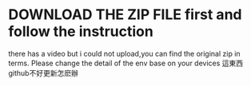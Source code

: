 # DOWNLOAD THE ZIP FILE first and follow the instruction
there has a video but i could not upload,you can find the original zip in terms.
Please change the detail of the env base on your devices
這東西github不好更新怎麽辦
